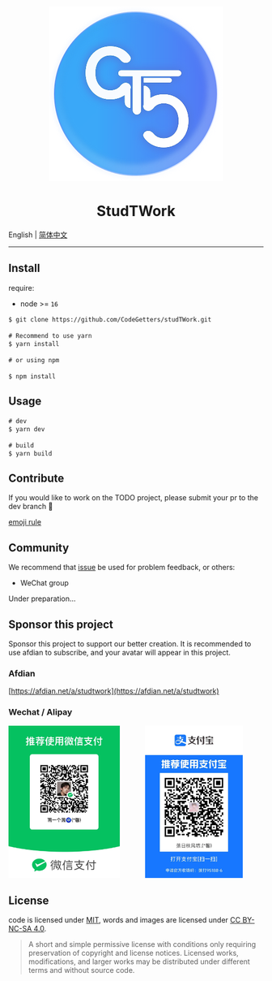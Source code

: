 <p align="center">
    <img src="./public/favicon.svg">
</p>

<h1 align="center">StudTWork</h1>

English | [简体中文](./README-ZH.md)

---

## Install

require:

- node >= `16`

```shell
$ git clone https://github.com/CodeGetters/studTWork.git

# Recommend to use yarn
$ yarn install

# or using npm

$ npm install
```

## Usage

```shell
# dev
$ yarn dev

# build
$ yarn build
```

## Contribute

If you would like to work on the TODO project, please submit your pr to the dev branch 👀

[emoji rule](https://github.com/liuchengxu/git-commit-emoji-cn)

## Community

We recommend that [issue](https://github.com/CodeGetters/studtwork_desk/issues) be used for problem feedback, or others:

- WeChat group

Under preparation...

## Sponsor this project

Sponsor this project to support our better creation. It is recommended to use afdian to subscribe, and your avatar will appear in this project.

### Afdian

[https://afdian.net/a/studtwork](https://afdian.net/a/studtwork)

### Wechat / Alipay

<div style="display:flex;">
    <a href="./public/wechat.jpg">
        <img src='./public/wechat.jpg' style="height:300px;margin-right:50px; object-fit:contain" />
    </a>
    <a href="./public/alipay.jpg">
        <img src='./public/Alipay.jpg' style="height:300px; object-fit:contain" />
    </a>
</div>

## License

code is licensed under [MIT](./LICENSE),
words and images are licensed under [CC BY-NC-SA 4.0](https://creativecommons.org/licenses/by-nc-sa/4.0/).

> A short and simple permissive license with conditions only requiring preservation of copyright and license notices. Licensed works, modifications, and larger works may be distributed under different terms and without source code.
